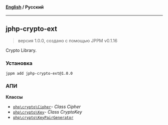#### [English](README.md) / **Русский**

---

## jphp-crypto-ext
> версия 1.0.0, создано с помощью JPPM v0.1.16

Crypto Library.

### Установка
```
jppm add jphp-crypto-ext@1.0.0
```

### АПИ
**Классы**
- [`php\crypto\Cipher`](https://github.com/jphp-compiler/jphp/blob/master/jphp-crypto-ext/api-docs/classes/php/crypto/Cipher.ru.md)- _Class Cipher_
- [`php\crypto\Key`](https://github.com/jphp-compiler/jphp/blob/master/jphp-crypto-ext/api-docs/classes/php/crypto/Key.ru.md)- _Class CryptoKey_
- [`php\crypto\KeyPairGenerator`](https://github.com/jphp-compiler/jphp/blob/master/jphp-crypto-ext/api-docs/classes/php/crypto/KeyPairGenerator.ru.md)